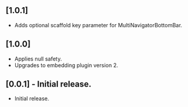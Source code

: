 ## [1.0.1]

* Adds optional scaffold key parameter for MultiNavigatorBottomBar.

## [1.0.0]

* Applies null safety.
* Upgrades to embedding plugin version 2.

## [0.0.1] - Initial release.

* Initial release.
